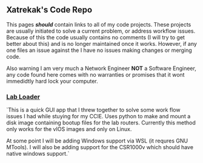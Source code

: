 ## Xatrekak's Code Repo

This pages **_should_** contain links to all of my code projects. These projects are usually initiated to solve a current problem, or address workflow issues. Because of this the code usually contains no comments (I will try to get better about this) and is no longer maintained once it works. However, if any one files an issue against the I have no issues making changes or merging code.

Also warning I am very much a Network Engineer **NOT** a Software Engineer, any code found here comes with no warranties or promises that it wont immedidtly hard lock your computer. 





### [Lab Loader](https://xatrekak.github.io/lab-loader/)

`This is a quick GUI app that I threw together to solve some work flow issues I had while stuying for my CCIE. Uses python to make and mount a disk image containing bootup files for the lab routers. Currently this method only works for the vIOS images and only on Linux.

At some point I will be adding Windows support via WSL (it requres GNU MTools). I will also be adding support for the CSR1000v which should have native windows support.`
